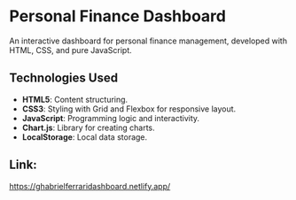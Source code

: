 # Personal Finance Dashboard

An interactive dashboard for personal finance management, developed with HTML, CSS, and pure JavaScript.

## Technologies Used

- **HTML5**: Content structuring.
- **CSS3**: Styling with Grid and Flexbox for responsive layout.
- **JavaScript**: Programming logic and interactivity.
- **Chart.js**: Library for creating charts.
- **LocalStorage**: Local data storage.

## Link: 

https://ghabrielferraridashboard.netlify.app/
